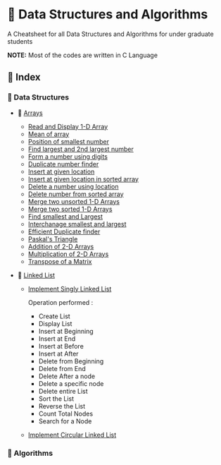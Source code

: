 # 🦞 Data Structures and Algorithms


A Cheatsheet for all Data Structures and Algorithms for under graduate students

**NOTE:** Most of the codes are written in C Language


## 🦐 Index

### 🎯 Data Structures

- 🧩 [Arrays](https://github.com/XronTrix10/Algo-Data-Structures/blob/dsa/Data%20Structures/01%20Array.md)

    - [Read and Display 1-D Array](https://github.com/XronTrix10/Algo-Data-Structures/blob/dsa/Data%20Structures/01%20Array.md#-19-write-a-program-to-transpose-a-matrix)
    - [Mean of array](https://github.com/XronTrix10/Algo-Data-Structures/blob/dsa/Data%20Structures/01%20Array.md#-02-write-a-program-to-find-the-mean-of-n-numbers-using-arrays)
    - [Position of smallest number](https://github.com/XronTrix10/Algo-Data-Structures/blob/dsa/Data%20Structures/01%20Array.md#-03-write-a-program-to-print-the-position-of-the-smallest-number-of-n-numbers-using-arrays)
    - [Find largest and 2nd largest number](https://github.com/XronTrix10/Algo-Data-Structures/blob/dsa/Data%20Structures/01%20Array.md#-04-write-a-program-to-find-the-second-largest-of-n-numbers-using-an-array)
    - [Form a number using digits](https://github.com/XronTrix10/Algo-Data-Structures/blob/dsa/Data%20Structures/01%20Array.md#-05-write-a-program-to-enter-n-number-of-digits-form-a-number-using-these-digits)
    - [Duplicate number finder](https://github.com/XronTrix10/Algo-Data-Structures/blob/dsa/Data%20Structures/01%20Array.md#-06-write-a-program-to-find-whether-the-array-of-integers-contains-a-duplicate-number)
    - [Insert at given location](https://github.com/XronTrix10/Algo-Data-Structures/blob/dsa/Data%20Structures/01%20Array.md#-07-write-a-program-to-insert-a-number-at-a-given-location-in-an-array)
    - [Insert at given location in sorted array](https://github.com/XronTrix10/Algo-Data-Structures/blob/dsa/Data%20Structures/01%20Array.md#-08-write-a-program-to-insert-a-number-in-an-array-that-is-already-sorted-in-ascending-order)
    - [Delete a number using location](https://github.com/XronTrix10/Algo-Data-Structures/blob/dsa/Data%20Structures/01%20Array.md#-09-write-a-program-to-delete-a-number-from-a-given-location-in-an-array)
    - [Delete number from sorted array](https://github.com/XronTrix10/Algo-Data-Structures/blob/dsa/Data%20Structures/01%20Array.md#-10-write-a-program-to-delete-a-number-from-an-array-that-is-already-sorted-in-ascending-order)
    - [Merge two unsorted 1-D Arrays](https://github.com/XronTrix10/Algo-Data-Structures/blob/dsa/Data%20Structures/01%20Array.md#-11-write-a-program-to-merge-two-unsorted-arrays)
    - [Merge two sorted 1-D Arrays](https://github.com/XronTrix10/Algo-Data-Structures/blob/dsa/Data%20Structures/01%20Array.md#-12-write-a-program-to-merge-two-sorted-arrays)
    - [Find smallest and Largest](https://github.com/XronTrix10/Algo-Data-Structures/blob/dsa/Data%20Structures/01%20Array.md#-13-write-a-program-to-read-an-array-of-n-numbers-and-then-find-the-smallest-and-largest-number)
    - [Interchanage smallest and largest](https://github.com/XronTrix10/Algo-Data-Structures/blob/dsa/Data%20Structures/01%20Array.md#-14-write-a-program-to-interchange-the-largest-and-the-smallest-number-in-an-array)
    - [Efficient Duplicate finder](https://github.com/XronTrix10/Algo-Data-Structures/blob/dsa/Data%20Structures/01%20Array.md#-15-write-a-program-to-find-duplicate-numbers-in-array-using-function)
    - [Paskal's Triangle](https://github.com/XronTrix10/Algo-Data-Structures/blob/dsa/Data%20Structures/01%20Array.md#-16-write-a-program-to-implement-paskals-triangle-using-array)
    - [Addition of 2-D Arrays](https://github.com/XronTrix10/Algo-Data-Structures/blob/dsa/Data%20Structures/01%20Array.md#-17-write-a-program-to-add-two-2-d-arrays)
    - [Multiplication of 2-D Arrays](https://github.com/XronTrix10/Algo-Data-Structures/blob/dsa/Data%20Structures/01%20Array.md#-18-write-a-program-to-multiply-two-2-d-arrays)
    - [Transpose of a Matrix](https://github.com/XronTrix10/Algo-Data-Structures/blob/dsa/Data%20Structures/01%20Array.md#-19-write-a-program-to-transpose-a-matrix)

- 🧩 [Linked List](https://github.com/XronTrix10/Algo-Data-Structures/blob/dsa/Data%20Structures/02%20Linked%20List.md)
    - [Implement Singly Linked List](https://github.com/XronTrix10/Algo-Data-Structures/blob/dsa/Data%20Structures/02%20Linked%20List.md#-01-implement-a-singly-linked-list-and-perform-several-operations)
        
        Operation performed :

        - Create List
        - Display List
        - Insert at Beginning
        - Insert at End 
        - Insert at Before 
        - Insert at After 
        - Delete from Beginning
        - Delete from End
        - Delete After a node
        - Delete a specific node
        - Delete entire List
        - Sort the List
        - Reverse the List
        - Count Total Nodes
        - Search for a Node
    
    - [Implement Circular Linked List]()


### 🎯 Algorithms